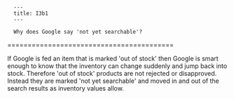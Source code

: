 
      ---
      title: I3b1
      ---

      Why does Google say 'not yet searchable'?
=========================================

If Google is fed an item that is marked 'out of stock' then Google is smart enough to know that the inventory can change suddenly and jump back into stock. Therefore 'out of stock' products are not rejected or disapproved. Instead they are marked 'not yet searchable' and moved in and out of the search results as inventory values allow.
      